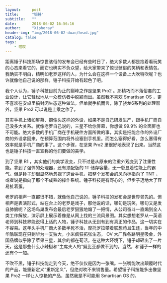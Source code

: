 ```yaml
---
layout:     post
title:      "锻锤"
subtitle:   "" 
date:       2018-06-02 16:56:16
author:     "Xiphoray"
header-img: "img/2018-06-02-duan/head.jpg"
catalog: false
tags:     
    - 嗟叹
---
```




距离锤子科技那场惊世骇俗的发布会已经有些时日了，绝大多数人都是抱着看玩笑的心态来看它的，而它也确实不负众望，给大家带来了惊世骇俗的笑柄和表情包。我确实不明白，精明如老罗这样的人，为什么会在这样一个设备上大吹特吹呢？也许就像他自己说的那样，锤子科技开始有起色了吧。

我个人认为，锤子科技目前为止的巅峰之作是坚果 Pro2 。那精巧而不落俗套的工业设计，让它轻松地从一众模仿者中脱颖而出。虽然我不喜欢 Smartisan OS ，更不喜欢在安卓里搞封闭生态这种做法，但单就手机而言，除了骁龙6系列的处理器外，坚果 Pro2 可以说是上乘之作了。

其实手机上诸如屏幕、摄像头这样的外设，如果不是自己研发生产，跟手机厂商自己没多大关系。就像老罗自己说的，三星不给你屏幕，你想做 99.9% 的全面屏也不可能。绝大多数的手机厂商在手机硬件方面所做的事，其实是把能合作的外设厂商的外设拿回来，在预算范围内将外设塞到手机里。而怎么塞得好看，怎么塞得有效率就是手机厂商的事了。这个步骤，在坚果 Pro2 里很好地表现了出来。当然这也是锤子科技一直宣称的他们要做的美学。

到了坚果 R1 ，其实他们的美学没变，只不过是从原来的注重外观变到了注重性能。拿到了强悍的处理器，还有顶配版的 1T 储存容量，无一彰显着性能上的霸气。但是锤子却很显然地忽视了这台手机，把整个发布会的风向标指向了 TNT ，或者说是指向了那个不成熟的操作系统。锤子科技是有野心的，但步子迈地大了容易扯着蛋。

老罗的相声一直都很不错，就像他自己说的，锤子科技的发布会是世界领先的。但相声是表演形式，站在台上的老罗是戏子，那他说的话，哪句是玩笑，哪句又是发自肺腑呢？这场鸟巢发布会最后老罗狠狠地煽了一把情，从公司奋斗一直煽到全人类工作解放，演示屏上展示着像是从网上找的三流风景图。其实想想老罗从一英语老师到科技界能说得上话的人物，锤子科技从无到有到有真正的作品，这一切实在不容易。这年头手机厂商大多数半死不活，摩托罗拉攀着联想苟且生还，当年的中华酷联现在只剩华为一支独大，小米疯狂拓张生态， OV 大厂靠各路明星吸金，外国品牌似乎除了苹果三星，其余的都在苟活。在这种大环境下，锤子却砸出了一片天，这是那些什么小辣椒和“主席夫人的”努比亚都做不到的。当然，和锤子一样的还有个一加。

不吹不黑，锤子科技能走到今天，绝不仅仅是因为一张嘴。一张嘴能吹出颠覆时代的产品，能重新定义“重新定义”，但绝对吹不来销售量。希望锤子科技能多出像坚果 Pro2 一样让人惊艳的产品，虽然我是不可能用 Smartisan OS 的。
